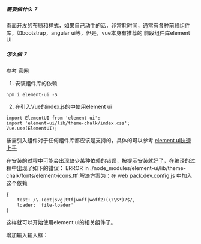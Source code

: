 ##### 需要做什么？ #####
页面开发的布局和样式，如果自己动手的话，非常耗时间，通常有各种前段组件库，如bootstrap，angular ui等，但是，vue本身有推荐的
前段组件库element UI

##### 怎么做？ #####
参考 [官网](https://element.eleme.cn/#/zh-CN/component/installation)

1. 安装组件库的依赖
```
npm i element-ui -S
```
2. 在引入Vue的index.js的中使用element ui
```
import ElementUI from 'element-ui';
import 'element-ui/lib/theme-chalk/index.css';
Vue.use(ElementUI);
```
按需引入组件对于任何组件库都应该是支持的，具体的可以参考 [element ui快速上手](https://element.eleme.cn/#/zh-CN/component/quickstart)

在安装的过程中可能会出现缺少某种依赖的错误，按提示安装就好了，在编译的过程中出现了如下的错误：
ERROR in ./node_modules/element-ui/lib/theme-chalk/fonts/element-icons.ttf
解决方案为：在 web pack.dev.config.js 中加入这个依赖
```
{
    test: /\.(eot|svg|ttf|woff|woff2)(\?\S*)?$/,
    loader: 'file-loader'
}
```
这样就可以开始使用element ui的相关组件了。

增加输入输入框：
```

```

